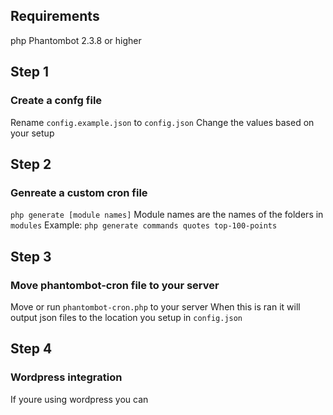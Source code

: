 ## Requirements
php
Phantombot 2.3.8 or higher

## Step 1
### Create a confg file
Rename `config.example.json` to `config.json`
Change the values based on your setup

## Step 2
### Genreate a custom cron file
`php generate [module names]`
Module names are the names of the folders in `modules`
Example:
`php generate commands quotes top-100-points`

## Step 3
### Move phantombot-cron file to your server
Move or run `phantombot-cron.php` to your server
When this is ran it will output json files to the location you setup in `config.json`

## Step 4
### Wordpress integration
If youre using wordpress you can
